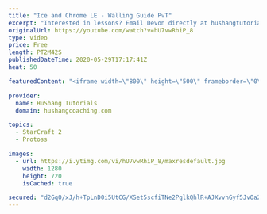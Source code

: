 ```yaml
---
title: "Ice and Chrome LE - Walling Guide PvT"
excerpt: "Interested in lessons? Email Devon directly at hushangtutorials@outlook.com ------------------------------------------------------------------------------------------------------- Want to support HuShang Tutorials directly? Patreon is a website where you can contribute a monthly donation that will help"
originalUrl: https://youtube.com/watch?v=hU7vwRhiP_8
type: video
price: Free
length: PT2M42S
publishedDateTime: 2020-05-29T17:17:41Z
heat: 50

featuredContent: "<iframe width=\"800\" height=\"500\" frameborder=\"0\" src=\"https://www.youtube.com/embed/hU7vwRhiP_8\" allow=\"accelerometer; autoplay; encrypted-media; gyroscope; picture-in-picture\" allowfullscreen></iframe>"

provider:
  name: HuShang Tutorials
  domain: hushangcoaching.com

topics:
  - StarCraft 2
  - Protoss

images:
  - url: https://i.ytimg.com/vi/hU7vwRhiP_8/maxresdefault.jpg
    width: 1280
    height: 720
    isCached: true

secured: "d2GqO/xJ/h+TpLnD0i5UtCG/XSet5scfiTNe2PglkQhlR+AJXvvhGyf5JvOa2AhWe9nDIp75bUEmUpOSLOllW9eoqp5LkscgOf+yjR/V6c8KKDhWAibZL2owe/6wiQFgS+GHcaqrvdNHO7o4r+7obhCxyIfDK4SlmBCcUyvcAGvQ+Lp+jWSg6btXvYQRFonDk2SJPiS8wP3lMVbTMpVCdpO5xGSwAphtdcivMt+kZnQmUDHPg84rpVdqFugWMw9fgv2nj4DOHQdqQiOTxuQDZJhQWdr/oGJzYk9UXTFuMH5+cNkB95yg9BstZp8lL2aYZP/AdfixoROBEHVDaeYfqenI3qkrC3832iK02f5cgS/H/xA6y86lr2jqpeplR+aW1pmFx0tX2vPgRMCQFJ4mhyyIiUeGY6S7mpmWbMzjHdw=;JwV15IlaRr0aSb+S2+MGVQ=="
---
```


